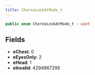 ```yaml
---
title: ChoreoLookAtMode_t
---
```


```csharp
public enum ChoreoLookAtMode_t : uint
```

## Fields

- **eChest**: 0
- **eEyesOnly**: 2
- **eHead**: 1
- **eInvalid**: 4294967295

